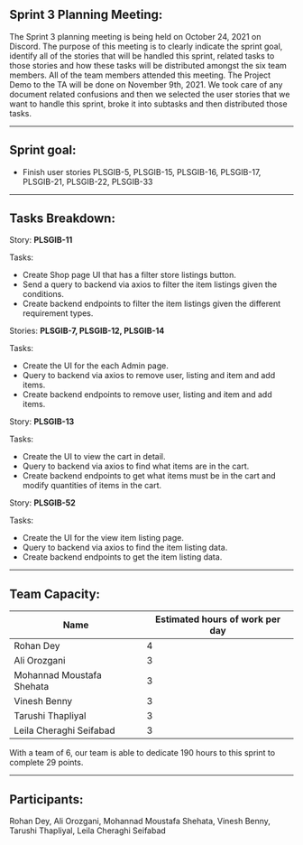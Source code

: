 ## Sprint 3 Planning Meeting: 

The Sprint 3 planning meeting is being held on October 24, 2021 on Discord. The purpose of this meeting is to clearly indicate the sprint goal, identify all of the stories that will be handled this sprint, related tasks to those stories and how these tasks will be distributed amongst the six team members. All of the team members attended this meeting. The Project Demo to the TA will be done on November 9th, 2021. We took care of any document related confusions and then we selected the user stories that we want to handle this sprint, broke it into subtasks and then distributed those tasks.

---
## Sprint goal:
 - Finish user stories PLSGIB-5, PLSGIB-15, PLSGIB-16, PLSGIB-17, PLSGIB-21, PLSGIB-22, PLSGIB-33

---
## Tasks Breakdown:

Story: __PLSGIB-11__

Tasks:
- Create Shop page UI that has a filter store listings button.
- Send a query to backend via axios to filter the item listings given the conditions.
- Create backend endpoints to filter the item listings given the different requirement types.

Stories: __PLSGIB-7, PLSGIB-12, PLSGIB-14__

Tasks:
- Create the UI for the each Admin page.
- Query to backend via axios to remove user, listing and item and add items.
- Create backend endpoints to remove user, listing and item and add items. 

Story: __PLSGIB-13__

Tasks:
- Create the UI to view the cart in detail.
- Query to backend via axios to find what items are in the cart.
- Create backend endpoints to get what items must be in the cart and modify quantities of items in the cart. 

Story: __PLSGIB-52__

Tasks:
- Create the UI for the view item listing page.
- Query to backend via axios to find the item listing data.
- Create backend endpoints to get the item listing data. 

---
## Team Capacity:
| Name | Estimated hours of work per day |
| --- | --- |
| Rohan Dey | 4 |
| Ali Orozgani | 3 |
| Mohannad Moustafa Shehata | 3 |
| Vinesh Benny | 3 |
| Tarushi Thapliyal | 3 |
| Leila Cheraghi Seifabad | 3 |

With a team of 6, our team is able to dedicate 190 hours to this sprint to complete 29 points. 

---

## Participants: 
Rohan Dey, Ali Orozgani, Mohannad Moustafa Shehata, Vinesh Benny, Tarushi Thapliyal, Leila Cheraghi Seifabad